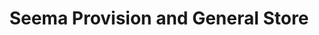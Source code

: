 ---
title: "Seema Provision and General Store"
url: /vijay-nagar-kanpur/seema-provision-and-general-store/
shop: Lebensmittel
---